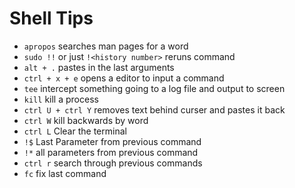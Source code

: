 # Shell Tips
- `apropos` searches man pages for a word
- `sudo !!` or just `!<history number>` reruns command
- `alt + .` pastes in the last arguments
- `ctrl + x + e` opens a editor to input a command
- `tee` intercept something going to a log file and output to screen
- `kill` kill a process
- `ctrl U + ctrl Y` removes text behind curser and pastes it back
- `ctrl W` kill backwards by word
- `ctrl L` Clear the terminal
- `!$` Last Parameter from previous command
- `!*` all parameters from previous command
- `ctrl r` search through previous commands
- `fc` fix last command
